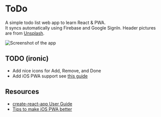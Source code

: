 # ToDo
A simple todo list web app to learn React & PWA.  
It syncs automatically using Firebase and Google SignIn.
Header pictures are from [Unsplash](https://unsplash.com/collections/1364150/landscapes).

![Screenshot of the app](https://i.imgur.com/WQLVXiX.png)

## TODO (ironic)
- Add nice icons for Add, Remove, and Done
- Add iOS PWA support see [this guide](https://blog.truthlabs.com/building-a-progressive-web-app-in-react-11c77a7fccb3)

## Resources
- [create-react-app User Guide](https://github.com/facebook/create-react-app/blob/master/packages/react-scripts/template/README.md)
- [Tips to make iOS PWA better](https://www.netguru.co/codestories/few-tips-that-will-make-your-pwa-on-ios-feel-like-native)